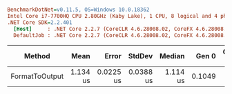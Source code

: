 ``` ini

BenchmarkDotNet=v0.11.5, OS=Windows 10.0.18362
Intel Core i7-7700HQ CPU 2.80GHz (Kaby Lake), 1 CPU, 8 logical and 4 physical cores
.NET Core SDK=2.2.401
  [Host]     : .NET Core 2.2.7 (CoreCLR 4.6.28008.02, CoreFX 4.6.28008.03), 64bit RyuJIT
  DefaultJob : .NET Core 2.2.7 (CoreCLR 4.6.28008.02, CoreFX 4.6.28008.03), 64bit RyuJIT


```
|         Method |     Mean |     Error |    StdDev |   Median |  Gen 0 | Gen 1 | Gen 2 | Allocated |
|--------------- |---------:|----------:|----------:|---------:|-------:|------:|------:|----------:|
| FormatToOutput | 1.134 us | 0.0225 us | 0.0388 us | 1.114 us | 0.1049 |     - |     - |     336 B |
